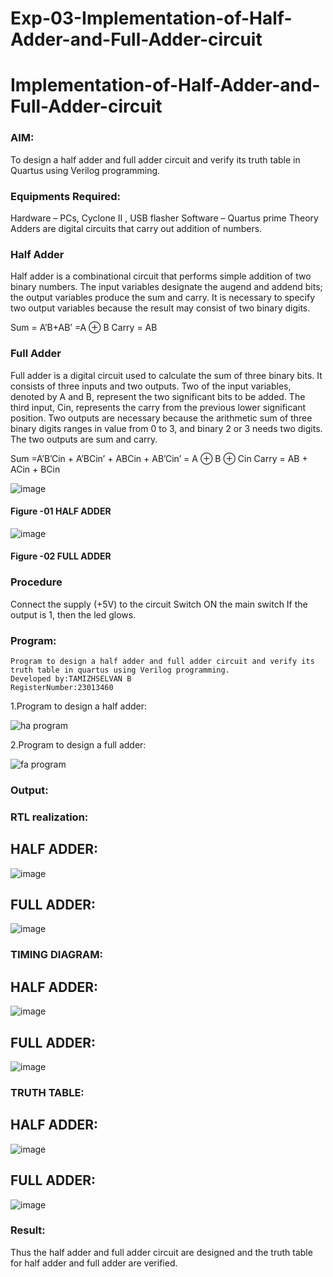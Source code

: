 # Exp-03-Implementation-of-Half-Adder-and-Full-Adder-circuit

# Implementation-of-Half-Adder-and-Full-Adder-circuit
### AIM:
To design a half adder and full adder circuit and verify its truth table in Quartus using Verilog programming.

### Equipments Required:
Hardware – PCs, Cyclone II , USB flasher
Software – Quartus prime
Theory
Adders are digital circuits that carry out addition of numbers.

### Half Adder
Half adder is a combinational circuit that performs simple addition of two binary numbers. The input variables designate the augend and addend bits; the output variables produce the sum and carry. It is necessary to specify two output variables because the result may consist of two binary digits.

Sum = A’B+AB’ =A ⊕ B Carry = AB

### Full Adder
Full adder is a digital circuit used to calculate the sum of three binary bits. It consists of three inputs and two outputs. Two of the input variables, denoted by A and B, represent the two significant bits to be added. The third input, Cin, represents the carry from the previous lower significant position. Two outputs are necessary because the arithmetic sum of three binary digits ranges in value from 0 to 3, and binary 2 or 3 needs two digits. The two outputs are sum and carry.

Sum =A’B’Cin + A’BCin’ + ABCin + AB’Cin’ = A ⊕ B ⊕ Cin Carry = AB + ACin + BCin

 ![image](https://user-images.githubusercontent.com/36288975/163552156-a13e5a56-c638-4110-97d9-8896907c8d25.png)

#### Figure -01 HALF ADDER 


![image](https://user-images.githubusercontent.com/36288975/163552057-b3547877-6d07-45b4-b7e0-bcfebfad9e1d.png)

#### Figure -02 FULL ADDER 

### Procedure

Connect the supply (+5V) to the circuit
Switch ON the main switch
If the output is 1, then the led glows.
### Program:
```
Program to design a half adder and full adder circuit and verify its truth table in quartus using Verilog programming.
Developed by:TAMIZHSELVAN B
RegisterNumber:23013460
```

1.Program to design a half adder:

![ha program](https://github.com/tamizhselvan23013460/Exp-02-Implementation-of-Half-Adder-and-Full-Adder-circuit/assets/150231370/c0f08341-ced4-4e73-a194-48006b0391a9)

2.Program to design a full adder:

![fa program](https://github.com/tamizhselvan23013460/Exp-02-Implementation-of-Half-Adder-and-Full-Adder-circuit/assets/150231370/15108057-fb8e-402c-b5f4-dbbc3fa864c8)

### Output:
### RTL realization:
## HALF ADDER:
![image](https://github.com/dharshan7200/Exp-02-Implementation-of-Half-Adder-and-Full-Adder-circuit/assets/138850116/6aed19e5-b55a-4a55-804a-d240073594ca)
## FULL ADDER:
![image](https://github.com/dharshan7200/Exp-02-Implementation-of-Half-Adder-and-Full-Adder-circuit/assets/138850116/e2f2db7e-ca41-43c5-a602-b0411b8f9a09)
### TIMING DIAGRAM:
## HALF ADDER:
![image](https://github.com/dharshan7200/Exp-02-Implementation-of-Half-Adder-and-Full-Adder-circuit/assets/138850116/e608bc4e-fc70-489b-8e93-ac3d7045f467)       
## FULL ADDER:
![image](https://github.com/dharshan7200/Exp-02-Implementation-of-Half-Adder-and-Full-Adder-circuit/assets/138850116/7eba3d8b-563b-4341-97b0-8f5846b07898)


### TRUTH TABLE:
## HALF ADDER:
![image](https://github.com/dharshan7200/Exp-02-Implementation-of-Half-Adder-and-Full-Adder-circuit/assets/138850116/591311cb-f323-4409-8b48-10231f6f01d0)
## FULL ADDER:
![image](https://github.com/dharshan7200/Exp-02-Implementation-of-Half-Adder-and-Full-Adder-circuit/assets/138850116/bd1d5917-0be7-4fd1-90f2-13781cea7bd6)


### Result:
Thus the half adder and full adder circuit are designed and the truth table for half adder and full adder are verified.
